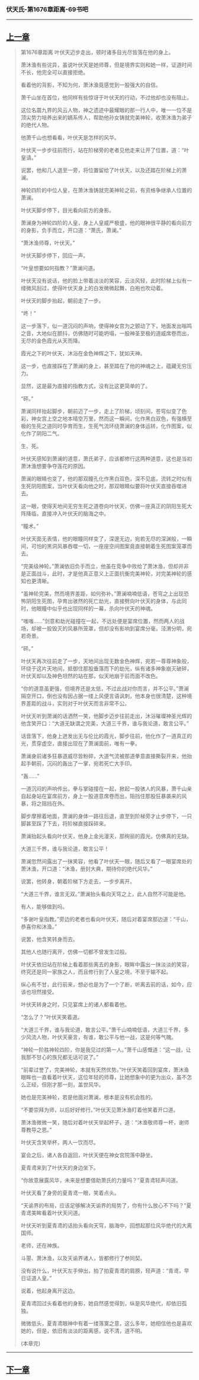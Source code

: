 ### 伏天氏-第1676章距离-69书吧

--------
[上一章](./0832792678eea85ede3ebd2daa441240.md)
--------


>
>
>
>第1676章距离
>叶伏天迈步走出，顿时诸多目光尽皆落在他的身上。
>
>萧沐渔有些诧异，虽说叶伏天是她师尊，但是境界实则和她一样，证道时间不长，他完全可以直接拒绝。
>
>看着他的背影，不知为何，萧沐渔竟感觉到一股强大的自信。
>
>萧千山坐在首位，他同样有些惊讶于叶伏天的行动，不过他却也没有阻止。
>
>这位名震九界的风云人物，神之遗迹中最耀眼的那一行人中，唯一一位不是顶尖势力培养出来的嫡系传人，帮助他孙女铸就完美神轮，收萧沐渔为弟子的绝代人物。
>
>他萧千山也想看看，叶伏天是怎样的风华。
>
>叶伏天一步步往前而行，站在阶梯旁的老者见他走来让开了位置，道：“叶皇请。”
>
>说罢，他和几人退至一旁，将位置留给了叶伏天，以及还踏在阶梯上的萧澜。
>
>神轮四阶的中位人皇，在萧沐渔铸就完美神轮之前，有资格争继承人位置的萧澜。
>
>叶伏天脚步停下，目光看向前方的身影。
>
>萧澜身为神轮四阶的人皇，身上人皇威严极盛，他的眼神很平静的看向前方的身影，负手而立，开口道：“萧氏，萧澜。”
>
>“萧沐渔师尊，叶伏天。”
>
>叶伏天脚步停下，回应一声。
>
>“叶皇想要如何指教？”萧澜问道。
>
>叶伏天没有说话，他的脸上带着淡淡的笑容，云淡风轻，此时阶梯上似有一缕微风刮过，使得叶伏天身上的白发微微起舞，白袍也吹动着。
>
>叶伏天的脚步抬起，朝前走了一步。
>
>“咚！”
>
>这一步落下，似一道沉闷的声响，使得神女宫为之颤动了下，地面发出嗡鸣之音，大地似在颤抖，仿佛随时可能坍塌，一股神圣至极的道威席卷而出，无尽的金色霞光从天而降。
>
>霞光之下的叶伏天，沐浴在金色神辉之下，犹如天神。
>
>这一步，也直接踩在了萧澜的身上，甚至踏在了他的神魂之上，蕴藏无穷压力。
>
>显然，这是最为直接的指教方式，没有比这更简单的了。
>
>“砰。”
>
>萧澜同样抬起脚步，朝前迈了一步，走上了阶梯，顷刻间，苍穹似变了色彩，神女宫上空之地本晴空万里，然而这一瞬间，化作黑白双色，有强横至极的生死之道同时孕育而生，生死气流环绕萧澜的身体运转，化作图案，似化作了阴阳二气。
>
>生、死。
>
>叶伏天感知到萧澜的道意，萧氏弟子，应该都修行这两种道意，这也是当初萧沐渔想要争夺莲花的原因。
>
>萧澜的眼睛也变了，他的那双瞳孔化作黑白双色，深不见底，流转之时似有生死阴阳图案，当叶伏天看向他之时，那双眼睛似要将叶伏天直接吞噬进去。
>
>这一眼，使得天地间无穷生死之道卷向叶伏天，仿佛一座真正的阴阳生死大阵降临，直接冲入叶伏天的脑海之中。
>
>“瞳术。”
>
>叶伏天面无表情，他的眼瞳同样变了，深邃无边，宛若无尽的深渊般，一瞬间，可怕的黑洞风暴吞噬一切，一座座空间图案竟直接朝着生死图案笼罩而去。
>
>“完美级神轮。”萧澜依旧负手而立，他虽在竞争中败给了萧沐渔，但却并非是正面战斗，此时，才是他真正意义上正面抗衡完美神轮，对完美神轮的感知也更清晰。
>
>“虽神轮完美，然而境界差距，如何弥补。”萧澜喃喃低语，苍穹之上出现恐怖阴阳生死图，孕育出骇然的死亡劫光，直接劈向叶伏天的身体，与此同时，他眼瞳中似乎也出现同样的一幕，杀向叶伏天的神魂。
>
>“嗤嗤……”剑意和劫光碰撞在一起，不远处便是宴席位置，然而两人的战场，却被一股毁灭的风暴所笼罩，但却没有影响到宴席分毫，泾渭分明，宛若奇景。
>
>“砰。”
>
>叶伏天再次往前走了一步，天地间出现无数金色神辉，宛若一尊尊神象般，环绕于这片天地间，抵御住那股垂落而下的劫光，纵有诸多神象崩灭破碎，叶伏天却以及神色坦然的站在那，似天地崩于前而面不改色。
>
>“你的道意虽更强，但境界还是太低，不过此战对你而言，并不公平。”萧澜隔空开口，倒也没有因占据一缕上风便言语讽刺，他本身也很清楚，这种境界差距的战斗，实则对于叶伏天而言非常不公。
>
>叶伏天听到萧澜的话洒然一笑，他脚步迈步往前走出，沐浴璀璨神圣光辉的他含笑开口：“大道无缺谓之完美，大道三千界，谁与我论道，敢言公平。”
>
>话音落下，他身上迸发出无与伦比的霞光，脚步往前，他化作了一道真正的光，贯穿虚空，直接出现在了萧澜面前，唯有一拳。
>
>萧澜身前诸多狂暴道威尽皆粉碎，大道气流被那道拳意直接撕裂开来，他抬起手朝前，沉闷的轰出了一掌，宛若死亡大手印。
>
>“轰……”
>
>一道沉闷的声响传出，拳与掌碰撞在一起，掀起一股骇人的风暴，萧千山亲自起身站在宴席前方，身上一股道意席卷而出，阻挡住那股狂暴袭来的风暴，将之阻挡在外。
>
>脚步摩擦着地面，萧澜的身体一路往后退，直至到阶梯旁才止步停下，一只脚甚至踩了下去，将阶梯直接踩碎来。
>
>萧澜抬起头看向叶伏天，他身上金光漫天，那绚丽的霞光，仿佛真的无缺。
>
>大道三千界，谁与我论道，敢言公平！
>
>萧澜忽然间露出了一抹笑容，他看了叶伏天一眼，随后又看了一眼宴席处的萧沐渔，开口道：“沐渔，册封大典，期待你的绝代风华。”
>
>说罢，他转身，朝着阶梯下方走去，一步步离开。
>
>“大道三千界，谁言无双。”萧澜抬头看向天穹之上，此人自然不可能是他。
>
>有人，能够做到吗。
>
>“多谢叶皇指教。”旁边的老者也看向叶伏天，随后对着宴席那边道：“千山，恭喜你和沐渔。”
>
>说罢，他含笑转身而去。
>
>其他人也随行离开，仿佛一切都不曾发生过般。
>
>叶伏天依旧站在阶梯上看着那些离去的身影，眼眸中露出一抹淡淡的笑容，终究还是同一家族之人，而且修行到了人皇之境，不至于输不起。
>
>纵心有不甘，此行前来，想必也是为了一个了断，听离去前的话，如今，应该也坦然接受。
>
>叶伏天转身之时，只见宴席上的诸人都看着他。
>
>“怎么了？”叶伏天笑着道。
>
>“大道三千界，谁与我论道，敢言公平。”萧千山喃喃低语，大道三千界，多少风流人物，叶伏天豪言，有谁，敢公平与他一战，这是何等气魄。
>
>“神轮一阶胜神轮四阶，你是我见过的第一人。”萧千山感慨道：“这一战，让我那不甘心的族兄都无话可说了。”
>
>“前辈过誉了，完美神轮，本就有天然优势。”叶伏天笑着回到宴席，萧沐渔眼眸也一直看着叶伏天，这位年轻的师尊，比她想象中的更为出众，虽不怎么正经，但刚才那一刻，盖世风华。
>
>她也是完美神轮，若是他面对萧澜，根本是没有机会胜的。
>
>“不要崇拜为师，以后好好修行。”叶伏天见萧沐渔盯着他笑着开口道。
>
>萧沐渔微微一笑，随后对着叶伏天举起杯子，道：“沐渔敬师尊一杯，谢师尊教导之恩。”
>
>叶伏天含笑举杯，两人一饮而尽。
>
>宴会之后，诸人各自返回，叶伏天便在神女宫院落中静坐。
>
>夏青鸢来到了叶伏天的身边坐下。
>
>“你故意展露风华，未来是想要借助萧氏的力量吗？”夏青鸢轻声问道。
>
>叶伏天看了身旁的夏青鸢一眼，笑着点头。
>
>“天谕界的布局，应该足够解决天谕界的局势了，你有什么放心不下吗？”夏青鸢美眸看着叶伏天问道。
>
>叶伏天听到夏青鸢的话抬头看向天穹，脑海中，回想起那位风华绝代的大离国师。
>
>老师，还在神族。
>
>斗曌、萧沐渔，以及天谕界诸人，皆都修行了参同契。
>
>没有说什么，叶伏天左手伸出，拍了拍夏青鸢的肩膀，轻声道：“青鸢，早日证道人皇。”
>
>说着，他起身离开这边。
>
>夏青鸢回过头看着他的身影，她自然感觉得到，纵是风华绝代，却依旧孤独。
>
>微微低头，夏青鸢眼神中有着一缕落寞之意，这么多年，她相信他也是喜欢她的，但是，依旧有淡淡的距离感，说不清，道不明。
>
>(本章完)
>
>

--------
[下一章](./63cece019f5a0ce6b092207fc4306145.md)
--------
